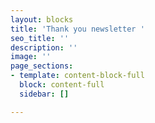 ```yaml
---
layout: blocks
title: 'Thank you newsletter '
seo_title: ''
description: ''
image: ''
page_sections:
- template: content-block-full
  block: content-full
  sidebar: []

---
```

